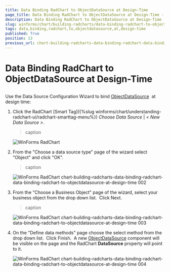```yaml
---
title: Data Binding RadChart to ObjectDataSource at Design-Time
page_title: Data Binding RadChart to ObjectDataSource at Design-Time - UI for WinForms Documentation
description: Data Binding RadChart to ObjectDataSource at Design-Time
slug: winforms/chart/building-radcharts/data-binding-radchart-to-objectdatasource-at-design-time
tags: data,binding,radchart,to,objectdatasource,at,design-time
published: True
position: 13
previous_url: chart-building-radcharts-data-binding-radchart-data-binding-radchart-to-objectdatasource-at-design-time
---
```


# Data Binding RadChart to ObjectDataSource at Design-Time



## 

Use the Data Source Configuration Wizard to bind [ObjectDataSource](http://msdn2.microsoft.com/en-us/library/system.web.ui.webcontrols.objectdatasource.aspx)  at design time:  

1. Click the RadChart [Smart Tag]({%slug winforms/chart/understanding-radchart-ui/radchart-smarttag-menu%}) *Choose Data Source* | *< New Data Source >*. 


	>caption 

	![WinForms RadChart ](images/chart-building-radcharts-data-binding-radchart-data-binding-radchart-to-objectdatasource-at-design-time001.png)

1. From the "Choose a data source type" page of the wizard select "Object" and click "OK". 


	>caption 

	![WinForms RadChart chart-building-radcharts-data-binding-radchart-data-binding-radchart-to-objectdatasource-at-design-time 002](images/chart-building-radcharts-data-binding-radchart-data-binding-radchart-to-objectdatasource-at-design-time002.png)

1. From the "Choose a Business Object" page of the wizard, select your business object from the drop down list.  Click Next. 


	>caption 

	![WinForms RadChart chart-building-radcharts-data-binding-radchart-data-binding-radchart-to-objectdatasource-at-design-time 003](images/chart-building-radcharts-data-binding-radchart-data-binding-radchart-to-objectdatasource-at-design-time003.png)

1. On the "Define data methods" page choose the select method from the drop down list.  Click Finish.  A new [ObjectDataSource](http://msdn2.microsoft.com/en-us/library/system.web.ui.webcontrols.objectdatasource.aspx) component will be visible on the page and the RadChart __DataSource__ property will point to it. 

	![WinForms RadChart chart-building-radcharts-data-binding-radchart-data-binding-radchart-to-objectdatasource-at-design-time 004](images/chart-building-radcharts-data-binding-radchart-data-binding-radchart-to-objectdatasource-at-design-time004.png)
